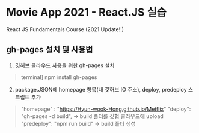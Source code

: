 # Movie App 2021 - React.JS 실습

React JS Fundamentals Course (2021 Update!!)

## gh-pages 설치 및 사용법
1) 깃허브 클라우드 사용을 위한 gh-pages 설치
> terminal] npm install gh-pages

2) package.JSON에 homepage 항목(내 깃허브 IO 주소), deploy, predeploy 스크립트 추가
> "homepage" : "https://Hyun-wook-Hong.github.io/Metflix"
> "deploy": "gh-pages -d build", → build 폴더를 깃헙 클라우드에 upload
> "predeploy": "npm run build"  → build 폴더 생성
